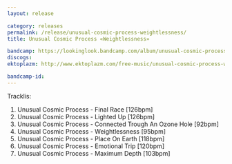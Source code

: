 ```yaml
---
layout: release

category: releases
permalink: /release/unusual-cosmic-process-weightlessness/
title: Unusual Cosmic Process ‎«Weightlessness»

bandcamp: https://lookinglook.bandcamp.com/album/unusual-cosmic-process-weightlessness
discogs: 
ektoplazm: http://www.ektoplazm.com/free-music/unusual-cosmic-process-weightlessness

bandcamp-id: 
---
```


Tracklis:

01. Unusual Cosmic Process - Final Race [126bpm]
02. Unusual Cosmic Process - Lighted Up [126bpm]
03. Unusual Cosmic Process - Connected Trough An Ozone Hole [92bpm]
04. Unusual Cosmic Process - Weightlessness [95bpm]
05. Unusual Cosmic Process - Place On Earth [118bpm]
06. Unusual Cosmic Process - Emotional Trip [120bpm]
07. Unusual Cosmic Process - Maximum Depth [103bpm]





